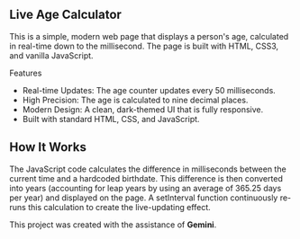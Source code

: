 ## Live Age Calculator
This is a simple, modern web page that displays a person's age, calculated in real-time down to the millisecond. The page is built with HTML, CSS3, and vanilla JavaScript.

Features
- Real-time Updates: The age counter updates every 50 milliseconds.
- High Precision: The age is calculated to nine decimal places.
- Modern Design: A clean, dark-themed UI that is fully responsive.
- Built with standard HTML, CSS, and JavaScript.

## How It Works
The JavaScript code calculates the difference in milliseconds between the current time and a hardcoded birthdate. This difference is then converted into years (accounting for leap years by using an average of 365.25 days per year) and displayed on the page. A setInterval function continuously re-runs this calculation to create the live-updating effect.

This project was created with the assistance of **Gemini**.